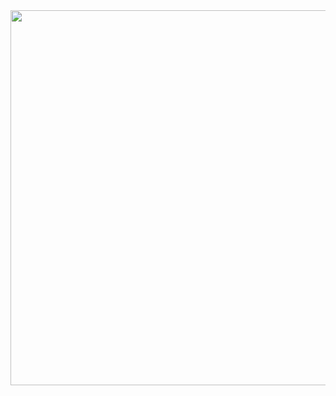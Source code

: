 
<div align="center">

<img src="https://user-images.githubusercontent.com/55017307/102819587-ff944680-43d3-11eb-9a56-35cc233989a7.jpg" width="600"/>

</div> 


